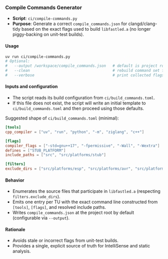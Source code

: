 ### Compile Commands Generator

- **Script**: `ci/compile-commands.py`
- **Purpose**: Generate a correct `compile_commands.json` for clangd/clang-tidy based on the exact flags used to build `libfastled.a` (no longer piggy-backing on unit-test builds).

#### Usage
```bash
uv run ci/compile-commands.py
# Optional:
#   --output /workspace/compile_commands.json   # default is project root
#   --clean                                     # rebuild command set from scratch
#   --verbose                                   # print collected flags/files
```

#### Inputs and configuration
- The script reads its build configuration from `ci/build_commands.toml`.
- If this file does not exist, the script will write an initial template to `ci/build_commands.toml` and then proceed using those defaults.

Suggested shape of `ci/build_commands.toml` (minimal):
```toml
[tools]
cpp_compiler = ["uv", "run", "python", "-m", "ziglang", "c++"]

[flags]
compiler_flags = ["-std=gnu++17", "-fpermissive", "-Wall", "-Wextra"]
defines = ["STUB_PLATFORM"]
include_paths = ["src", "src/platforms/stub"]

[filters]
exclude_dirs = ["src/platforms/esp", "src/platforms/avr", "src/platforms/arm", "src/platforms/wasm"]
```

#### Behavior
- Enumerates the source files that participate in `libfastled.a` (respecting `filters.exclude_dirs`).
- Emits one entry per TU with the exact command line constructed from `[tools]`, `[flags]`, and resolved include paths.
- Writes `compile_commands.json` at the project root by default (configurable via `--output`).

#### Rationale
- Avoids stale or incorrect flags from unit-test builds.
- Provides a single, explicit source of truth for IntelliSense and static analysis.